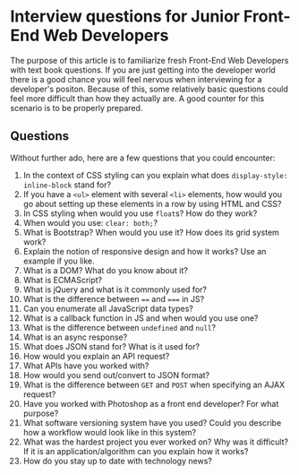 # Interview questions for Junior Front-End Web Developers

The purpose of this article is to familiarize fresh Front-End Web Developers with text book questions. If you are just getting into the developer world there is a good chance you will feel nervous when interviewing for a developer's positon. Because of this, some relatively basic questions could feel more difficult than how they actually are. A good counter for this scenario is to be properly prepared. 

## Questions

Without further ado, here are a few questions that you could encounter:

1. In the context of CSS styling can you explain what does `display-style: inline-block` stand for?
2. If you have a `<ul>` element with several `<li>` elements, how would you go about setting up these elements in a row by using HTML and CSS?
3. In CSS styling when would you use `float`s? How do they work?
4. When would you use: `clear: both;`?
5. What is Bootstrap? When would you use it? How does its grid system work?
6. Explain the notion of responsive design and how it works? Use an example if you like.
7. What is a DOM? What do you know about it?
8. What is ECMAScript?
9. What is jQuery and what is it commonly used for?
10. What is the difference between `==` and `===` in JS?
11. Can you enumerate all JavaScript data types?
12. What is a callback function in JS and when would you use one?
13. What is the difference between `undefined` and `null`?
14. What is an async response?
15. What does JSON stand for? What is it used for?
16. How would you explain an API request?
17. What APIs have you worked with?
18. How would you send out/convert to JSON format?
19. What is the difference between `GET` and `POST` when specifying an AJAX request?
20. Have you worked with Photoshop as a front end developer? For what purpose?
21. What software versioning system have you used? Could you describe how a workflow would look like in this system?
22. What was the hardest project you ever worked on? Why was it difficult? If it is an application/algorithm can you explain how it works?
23. How do you stay up to date with technology news?
